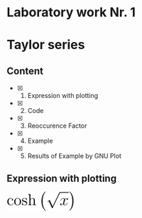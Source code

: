 # Laboratory work Nr. 1
# Taylor series


## Content
- [x] 1. Expression with plotting 
- [x] 2. Code 
- [x] 3. Reoccurence Factor
- [x] 4. Example
- [x] 5. Results of Example by GNU Plot


## Expression with plotting
![This is an image](https://github.com/Devansh-Vashistha/RTR105/blob/0e927464b14b790f65f0f78fcaafe0dce556cdfd/The%20Lab%201/CodeCogsEqn.svg)

